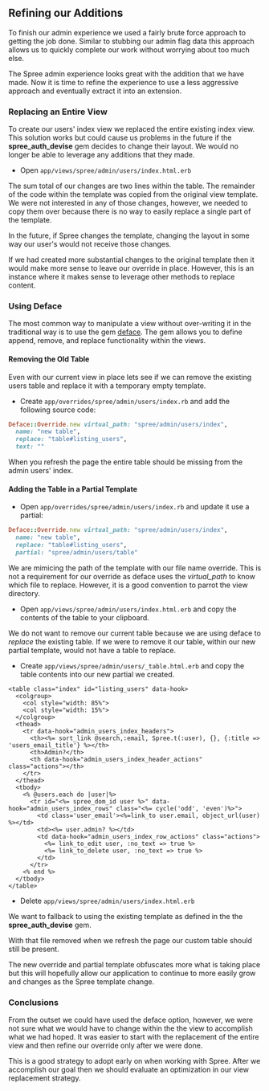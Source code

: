## Refining our Additions

To finish our admin experience we used a fairly brute force approach to getting
the job done. Similar to stubbing our admin flag data this approach allows us
to quickly complete our work without worrying about too much else.

The Spree admin experience looks great with the addition that we have made.
Now it is time to refine the experience to use a less aggressive approach
and eventually extract it into an extension.

### Replacing an Entire View

To create our users' index view we replaced the entire existing index view.
This solution works but could cause us problems in the future if the
**spree_auth_devise** gem decides to change their layout. We would no longer be
able to leverage any additions that they made.

* Open `app/views/spree/admin/users/index.html.erb`

The sum total of our changes are two lines within the table. The remainder of
the code within the template was copied from the original view template. We
were not interested in any of those changes, however, we needed to copy them
over because there is no way to easily replace a single part of the template.

In the future, if Spree changes the template, changing the layout in some way
our user's would not receive those changes.

If we had created more substantial changes to the original template then it
would make more sense to leave our override in place. However, this is an
instance where it makes sense to leverage other methods to replace content.

### Using Deface

The most common way to manipulate a view without over-writing it in the
traditional way is to use the gem [deface](). The gem allows you to define
append, remove, and replace functionality within the views.

#### Removing the Old Table

Even with our current view in place lets see if we can remove the existing
users table and replace it with a temporary empty template.

* Create `app/overrides/spree/admin/users/index.rb` and add the following source
code:

```ruby
Deface::Override.new virtual_path: "spree/admin/users/index",
  name: "new table",
  replace: "table#listing_users",
  text: ""
```

When you refresh the page the entire table should be missing from the admin
users' index.

#### Adding the Table in a Partial Template

* Open `app/overrides/spree/admin/users/index.rb` and update it use a partial:

```ruby
Deface::Override.new virtual_path: "spree/admin/users/index",
  name: "new table",
  replace: "table#listing_users",
  partial: "spree/admin/users/table"
```

We are mimicing the path of the template with our file name override. This is
not a requirement for our override as deface uses the *virtual_path* to
know which file to replace. However, it is a good convention to parrot the
view directory.

* Open `app/views/spree/admin/users/index.html.erb` and copy the contents of
  the table to your clipboard.

We do not want to remove our current table because we are using deface to
*replace* the existing table. If we were to remove it our table, within our
new partial template, would not have a table to replace.

* Create `app/views/spree/admin/users/_table.html.erb` and copy the table
  contents into our new partial we created.

```erb
<table class="index" id="listing_users" data-hook>
  <colgroup>
    <col style="width: 85%">
    <col style="width: 15%">
  </colgroup>
  <thead>
    <tr data-hook="admin_users_index_headers">
      <th><%= sort_link @search,:email, Spree.t(:user), {}, {:title => 'users_email_title'} %></th>
      <th>Admin?</th>
      <th data-hook="admin_users_index_header_actions" class="actions"></th>
    </tr>
  </thead>
  <tbody>
    <% @users.each do |user|%>
      <tr id="<%= spree_dom_id user %>" data-hook="admin_users_index_rows" class="<%= cycle('odd', 'even')%>">
        <td class='user_email'><%=link_to user.email, object_url(user) %></td>
        <td><%= user.admin? %></td>
        <td data-hook="admin_users_index_row_actions" class="actions">
          <%= link_to_edit user, :no_text => true %>
          <%= link_to_delete user, :no_text => true %>
        </td>
      </tr>
    <% end %>
  </tbody>
</table>
```

* Delete `app/views/spree/admin/users/index.html.erb`

We want to fallback to using the existing template as defined in the the
**spree_auth_devise** gem.

With that file removed when we refresh the page our custom table should still
be present.

The new override and partial template obfuscates more what is taking place but
this will hopefully allow our application to continue to more easily grow
and changes as the Spree template change.

### Conclusions

From the outset we could have used the deface option, however, we were not
sure what we would have to change within the the view to accomplish what we
had hoped. It was easier to start with the replacement of the entire view
and then refine our override only after we were done.

This is a good strategy to adopt early on when working with Spree. After we
accomplish our goal then we should evaluate an optimization in our view
replacement strategy.